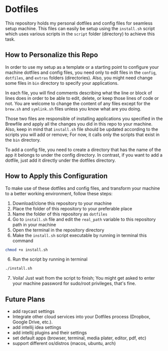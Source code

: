 # Dotfiles

This repository holds my personal dotfiles and config files for seamless setup machine. This files can easily be setup using the `install.sh` script which uses various scripts in the `script` folder (directory) to achieve this task.

## How to Personalize this Repo

In order to use my setup as a template or a starting point to configure your machine dotfiles and config files, you need only to edit files in the `config`, `dotfiles`, and `extras` folders (directories). Also, you might need change some files in `bin` directory to specify your applications.

In each file, you will find comments describing what the line or block of lines does in order to be able to edit, delete, or keep those lines of code or not. You are welcome to change the content of any files except for the `brew.sh` and `symlink.sh` files unless you know what are you doing.

Those two files are responsible of installing applications you specified in the Brewfile and apply all the changes you did in this repo to your machine. Also, keep in mind that `install.sh` file should be updated according to the scripts you will add or remove; For now, it calls only the scripts that exist in the `bin` directory.

To add a config file, you need to create a directory that has the name of the app it belongs to under the config directory. In contrast, if you want to add a dotfile, just add it directly under the dotfiles directory.

## How to Apply this Configuration

To make use of these dotfiles and config files, and transform your machine to a better working environment, follow these steps:

1. Download/clone this repository to your machine
2. Place the folder of this repository to your preferable place
3. Name the folder of this repository as `dotfiles`
4. Go to `install.sh` file and edit the `real_path` variable to this repository path in your machine
5. Open the terminal in the repository directory
6. Make the `install.sh` script executable by running in terminal this command

```zsh
chmod +x install.sh
```

6. Run the script by running in terminal

```zsh
./install.sh
```

7. Voila! Just wait from the script to finish; You might get asked to enter your machine password for sudo/root privileges, that's fine.

## Future Plans

-   add raycast settings
-   Integrate other cloud services into your Dotfiles process (Dropbox, Google Drive, etc.).
-   add intellij idea settings
-   add intellij plugins and their settings
-   set default apps (browser, terminal, media plater, editor, pdf, etc)
-   support different os/distros (macos, ubuntu, arch)
